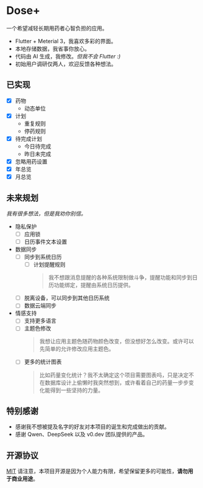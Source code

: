 # Dose+
一个希望减轻长期用药者心智负担的应用。

- Flutter + Meterial 3，我喜欢多彩的界面。
- 本地存储数据，我省事你放心。
- 代码由 AI 生成，我修改。*但我不会 Flutter :)*
- 初始用户调研仅两人，欢迎反馈各种想法。

## 已实现
- [x] 药物
    - 动态单位
- [x] 计划
    - 重复规则
    - 停药规则
- [x] 待完成计划
    - 今日待完成
    - 昨日未完成
- [x] 忽略用药设置
- [x] 年总览
- [x] 月总览

## 未来规划
*我有很多想法，但是我劝你别信。*
- 隐私保护
    - [ ] 应用锁
    - [ ] 日历事件文本设置
- 数据同步
    - [ ] 同步到系统日历
        - [ ] 计划提醒规则
            > 我不想跟消息提醒的各种系统限制做斗争，提醒功能和同步到日历功能绑定，提醒由系统日历提供。
    - [ ] 脱离设备，可以同步到其他日历系统
    - [ ] 数据云端同步
- 情感支持
    - [ ] 支持更多语言
    - [ ] 主题色修改
        > 我想让应用主题色随药物颜色改变，但没想好怎么改变。或许可以先简单的允许修改应用主题色。
    - [ ] 更多的统计图表
        > 比如药量变化统计？我不太确定这个项目需要图表吗，只是决定不在数据库设计上偷懒时我突然想到，或许看着自己的药量一步步变化能得到一些坚持的力量。

## 特别感谢
- 感谢我不想被提及名字的好友对本项目的诞生和完成做出的贡献。
- 感谢 Qwen、DeepSeek 以及 v0.dev 团队提供的产品。

## 开源协议
[MIT](https://choosealicense.com/licenses/mit/)
请注意，本项目开源是因为个人能力有限，希望保留更多的可能性，**请勿用于商业用途**。
